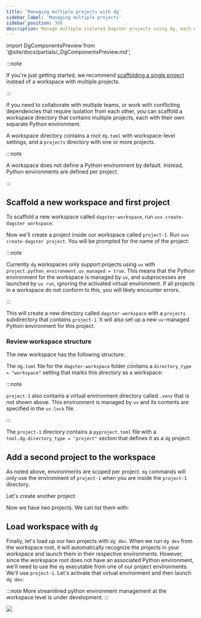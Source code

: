 ```yaml
---
title: 'Managing multiple projects with dg'
sidebar_label: 'Managing multiple projects'
sidebar_position: 300
description: Manage multiple isolated Dagster projects using dg, each with unique environments, by creating a workspace directory with create-dagster project.
---
```


import DgComponentsPreview from '@site/docs/partials/\_DgComponentsPreview.md';

<DgComponentsPreview />

:::note

If you're just getting started, we recommend [scaffolding a single project](/guides/labs/dg/creating-a-project) instead of a workspace with multiple projects.

:::

If you need to collaborate with multiple teams, or work with conflicting dependencies that require isolation from each other, you can scaffold a workspace directory that contains multiple projects, each with their own separate Python environment.

A workspace directory contains a root `dg.toml` with workspace-level settings, and a `projects` directory with one or more projects.

:::note

A workspace does not define a Python environment by default. Instead, Python environments are defined per project.

:::

## Scaffold a new workspace and first project

To scaffold a new workspace called `dagster-workspace`, run `uvx create-dagster workspace`:

<CliInvocationExample path="docs_snippets/docs_snippets/guides/dg/workspace/1-dg-scaffold-workspace.txt" />

Now we'll create a project inside our workspace called `project-1`. Run `uvx create-dagster project`. You will be prompted for the name of the project:

<CliInvocationExample path="docs_snippets/docs_snippets/guides/dg/workspace/2-dg-scaffold-project.txt" />

:::note

Currently `dg` workspaces only support projects using `uv` with `project.python_environment.uv_managed = true`. This means that the Python environment for the workspace is managed by `uv`, and subprocesses are launched by `uv run`, ignoring the activated virtual environment. If all projects in a workspace do not conform to this, you will likely encounter errors.

:::

This will create a new directory called `dagster-workspace` with a `projects` subdirectory that contains `project-1`. It will also set up a new `uv`-managed Python environment for this project.

### Review workspace structure

The new workspace has the following structure:

<CliInvocationExample path="docs_snippets/docs_snippets/guides/dg/workspace/3-tree.txt" />

The `dg.toml` file for the `dagster-workspace` folder contains a `directory_type = "workspace"` setting that marks this directory as a workspace:

<CodeExample
  path="docs_snippets/docs_snippets/guides/dg/workspace/4-dg.toml"
  language="TOML"
  title="dagster-workspace/dg.toml"
/>

:::note

`project-1` also contains a virtual environment directory called `.venv` that is not shown above. This environment is managed by `uv` and its contents are specified in the `uv.lock` file.

:::

The `project-1` directory contains a `pyproject.toml` file with a
`tool.dg.directory_type = "project"` section that defines it as a `dg` project:

<CodeExample
  path="docs_snippets/docs_snippets/guides/dg/workspace/5-project-pyproject.toml"
  language="TOML"
  title="dagster-workspace/projects/project-1/pyproject.toml"
/>

## Add a second project to the workspace

As noted above, environments are scoped per project. `dg` commands will only use the environment of `project-1` when you are inside the `project-1` directory.

Let's create another project:

<CliInvocationExample path="docs_snippets/docs_snippets/guides/dg/workspace/6-scaffold-project.txt" />

Now we have two projects. We can list them with:

<CliInvocationExample path="docs_snippets/docs_snippets/guides/dg/workspace/7-project-list.txt" />

## Load workspace with `dg`

Finally, let's load up our two projects with `dg dev`. When we run `dg dev` from the workspace root, it will automatically recognize the projects in your workspace and launch them in their respective environments. However, since the workspace root does not have an associated Python environment, we'll need to use the `dg` executable from one of our project environments. We'll use `project-1`. Let's activate that virtual environment and then launch `dg dev`:

<CliInvocationExample contents="source projects/project-1/.venv/bin/activate && dg dev" />

:::note
More streamlined python environment management at the workspace level is under
development.
:::

![](/images/guides/build/projects-and-components/setting-up-a-workspace/two-projects.png)
